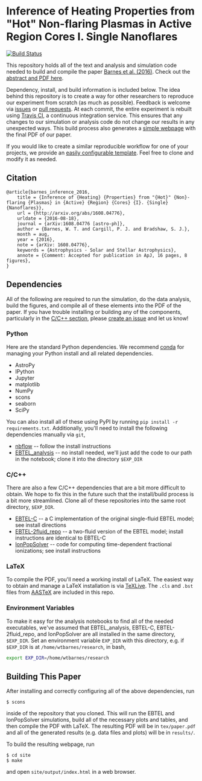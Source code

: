 # Inference of Heating Properties from "Hot" Non-flaring Plasmas in Active Region Cores I. Single Nanoflares
[![Build Status](https://travis-ci.org/rice-solar-physics/hot_plasma_single_nanoflares.svg?branch=master)](https://travis-ci.org/rice-solar-physics/hot_plasma_single_nanoflares)

This repository holds all of the text and analysis and simulation code needed to build and compile the paper [Barnes et al. (2016)](http://arxiv.org/abs/1608.04776). Check out the [abstract and PDF here](https://rice-solar-physics.github.io/hot_plasma_single_nanoflares/).

Dependency, install, and build information is included below. The idea behind this repository is to create a way for other researchers to reproduce our experiment from scratch (as much as possible). Feedback is welcome via [issues](https://github.com/rice-solar-physics/hot_plasma_single_nanoflares/issues) or [pull requests](https://github.com/rice-solar-physics/hot_plasma_single_nanoflares/pulls). At each commit, the entire experiment is rebuilt using [Travis CI](https://travis-ci.org/), a continuous integration service. This ensures that any changes to our simulation or analysis code do not change our results in any unexpected ways. This build process also generates a [simple webpage](https://rice-solar-physics.github.io/hot_plasma_single_nanoflares/) with the final PDF of our paper.

If you would like to create a similar reproducible workflow for one of your projects, we provide an [easily configurable template](https://github.com/wtbarnes/astro_paper_template). Feel free to clone and modify it as needed.

## Citation
```
@article{barnes_inference_2016,
	title = {Inference of {Heating} {Properties} from "{Hot}" {Non}-flaring {Plasmas} in {Active} {Region} {Cores} {I}. {Single} {Nanoflares}},
	url = {http://arxiv.org/abs/1608.04776},
	urldate = {2016-08-18},
	journal = {arXiv:1608.04776 [astro-ph]},
	author = {Barnes, W. T. and Cargill, P. J. and Bradshaw, S. J.},
	month = aug,
	year = {2016},
	note = {arXiv: 1608.04776},
	keywords = {Astrophysics - Solar and Stellar Astrophysics},
	annote = {Comment: Accepted for publication in ApJ, 16 pages, 8 figures},
}
```

## Dependencies
All of the following are required to run the simulation, do the data analysis, build the figures, and compile all of these elements into the PDF of the paper. If you have trouble installing or building any of the components, particularly in the [C/C++ section](#cc), please [create an issue](https://github.com/rice-solar-physics/hot_plasma_single_nanoflares/issues) and let us know!

### Python
Here are the standard Python dependencies. We recommend [conda](https://www.continuum.io/downloads) for managing your Python install and all related dependencies.

* AstroPy
* IPython
* Jupyter
* matplotlib
* NumPy
* scons
* seaborn
* SciPy

You can also install all of these using PyPI by running `pip install -r requirements.txt`. Additionally, you'll need to install the following dependencies manually via `git`,

* [nbflow](https://github.com/jhamrick/nbflow) -- follow the install instructions
* [EBTEL_analysis](https://github.com/wtbarnes/EBTEL_analysis) -- no install needed, we'll just add the code to our path in the notebook; clone it into the directory `$EXP_DIR`

### C/C++
There are also a few C/C++ dependencies that are a bit more difficult to obtain. We hope to fix this in the future such that the install/build process is a bit more streamlined. Clone all of these repositories into the same root directory, `$EXP_DIR`.

* [EBTEL-C](https://github.com/rice-solar-physics/EBTEL_C) -- a C implementation of the original single-fluid EBTEL model; see install directions
* [EBTEL-2fluid_repo](https://github.com/wtbarnes/EBTEL-2fluid_repo) -- a two-fluid version of the EBTEL model; install instructions are identical to EBTEL-C
* [IonPopSolver](https://github.com/rice-solar-physics/IonPopSolver) -- code for computing time-dependent fractional ionizations; see install instructions

### LaTeX
To compile the PDF, you'll need a working install of LaTeX. The easiest way to obtain and manage a LaTeX installation is via [TeXLive](https://www.tug.org/texlive/acquire.html). The `.cls` and `.bst` files from [AASTeX](http://journals.aas.org/authors/aastex.html) are included in this repo.

### Environment Variables
To make it easy for the analysis notebooks to find all of the needed executables, we've assumed that EBTEL_analysis, EBTEL-C, EBTEL-2fluid_repo, and IonPopSolver are all installed in the same directory, `$EXP_DIR`. Set an environment variable `EXP_DIR` with this directory, e.g. if `$EXP_DIR` is at `/home/wtbarnes/research`, in bash,
```bash
export EXP_DIR=/home/wtbarnes/research
```

## Building This Paper
After installing and correctly configuring all of the above dependencies, run
```Shell
$ scons
```
inside of the repository that you cloned. This will run the EBTEL and IonPopSolver simulations, build all of the necessary plots and tables, and then compile the PDF with LaTeX. The resulting PDF will be in `tex/paper.pdf` and all of the generated results (e.g. data files and plots) will be in `results/`.

To build the resulting webpage, run
```Shell
$ cd site
$ make
```
and open `site/output/index.html` in a web browser.
